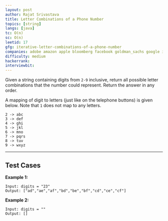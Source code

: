 ```yaml
---
layout: post
author: Rajat Srivastava
title: Letter Combinations of a Phone Number
topics: [string]
langs: [java]
tc: O(n)
sc: O(n)
leetid: 17
gfg: iterative-letter-combinations-of-a-phone-number
companies: adobe amazon apple bloomberg facebook goldman_sachs google intuit microsoft oracle twitter uber
difficulty: medium
hackerrank: 
interviewbit: 
---
```


Given a string containing digits from `2-9` inclusive, 
return all possible letter combinations that the number could represent. Return the answer in any order.

A mapping of digit to letters (just like on the telephone buttons) is given below. Note that `1` does not map to any letters.

```
2 -> abc
3 -> def
4 -> ghi
5 -> jkl
6 -> mno
7 -> pqrs
8 -> tuv
9 -> wxyz
```

---

## Test Cases

**Example 1:** 
```
Input: digits = "23"
Output: ["ad","ae","af","bd","be","bf","cd","ce","cf"]
```

**Example 2:** 
```
Input: digits = ""
Output: []
```
